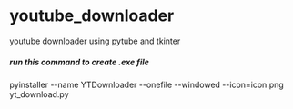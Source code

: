 # youtube_downloader
youtube downloader using pytube and tkinter

##### run this command to create .exe file
pyinstaller --name YTDownloader --onefile --windowed --icon=icon.png yt_download.py